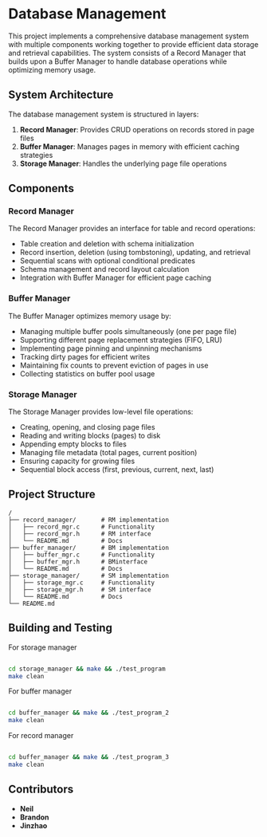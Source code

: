 # Database Management

This project implements a comprehensive database management system with multiple components working together to provide efficient data storage and retrieval capabilities. The system consists of a Record Manager that builds upon a Buffer Manager to handle database operations while optimizing memory usage.

## System Architecture

The database management system is structured in layers:

1. **Record Manager**: Provides CRUD operations on records stored in page files
2. **Buffer Manager**: Manages pages in memory with efficient caching strategies
3. **Storage Manager**: Handles the underlying page file operations

## Components

### Record Manager

The Record Manager provides an interface for table and record operations:

- Table creation and deletion with schema initialization
- Record insertion, deletion (using tombstoning), updating, and retrieval
- Sequential scans with optional conditional predicates
- Schema management and record layout calculation
- Integration with Buffer Manager for efficient page caching

### Buffer Manager

The Buffer Manager optimizes memory usage by:

- Managing multiple buffer pools simultaneously (one per page file)
- Supporting different page replacement strategies (FIFO, LRU)
- Implementing page pinning and unpinning mechanisms
- Tracking dirty pages for efficient writes
- Maintaining fix counts to prevent eviction of pages in use
- Collecting statistics on buffer pool usage

### Storage Manager

The Storage Manager provides low-level file operations:

- Creating, opening, and closing page files
- Reading and writing blocks (pages) to disk
- Appending empty blocks to files
- Managing file metadata (total pages, current position)
- Ensuring capacity for growing files
- Sequential block access (first, previous, current, next, last)

## Project Structure

```
/
├── record_manager/       # RM implementation
│   ├── record_mgr.c      # Functionality
│   ├── record_mgr.h      # RM interface
│   └── README.md         # Docs
├── buffer_manager/       # BM implementation
│   ├── buffer_mgr.c      # Functionality
│   ├── buffer_mgr.h      # BMinterface
│   └── README.md         # Docs
├── storage_manager/      # SM implementation
│   ├── storage_mgr.c     # Functionality
│   ├── storage_mgr.h     # SM interface
│   └── README.md         # Docs
└── README.md             
```

## Building and Testing


For storage manager

```bash

cd storage_manager && make && ./test_program
make clean
```

For buffer manager

```bash

cd buffer_manager && make && ./test_program_2
make clean
```

For record manager

```bash

cd buffer_manager && make && ./test_program_3
make clean
```

## Contributors

- **Neil**
- **Brandon**
- **Jinzhao**